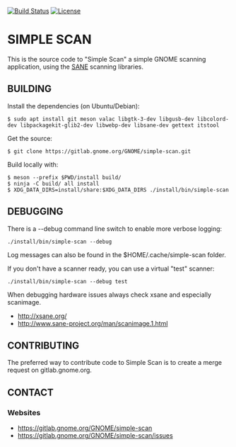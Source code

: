 [![Build Status](https://gitlab.gnome.org/GNOME/simple-scan/badges/master/build.svg)](https://gitlab.gnome.org/GNOME/simple-scan/pipelines)
[![License](https://img.shields.io/badge/License-GPL%20v3-blue.svg)](https://gitlab.gnome.org/GNOME/simple-scan/blob/master/COPYING)

# SIMPLE SCAN

This is the source code to "Simple Scan" a simple GNOME scanning application,
using the [SANE](http://sane-project.org/) scanning libraries.

## BUILDING

Install the dependencies (on Ubuntu/Debian):
```
$ sudo apt install git meson valac libgtk-3-dev libgusb-dev libcolord-dev libpackagekit-glib2-dev libwebp-dev libsane-dev gettext itstool
```

Get the source:
```
$ git clone https://gitlab.gnome.org/GNOME/simple-scan.git
```

Build locally with:
```
$ meson --prefix $PWD/install build/
$ ninja -C build/ all install
$ XDG_DATA_DIRS=install/share:$XDG_DATA_DIRS ./install/bin/simple-scan
```

## DEBUGGING

There is a --debug command line switch to enable more verbose logging:
```
./install/bin/simple-scan --debug
```

Log messages can also be found in the $HOME/.cache/simple-scan folder.

If you don't have a scanner ready, you can use a virtual "test" scanner:
```
./install/bin/simple-scan --debug test
```

When debugging hardware issues always check xsane and especially scanimage.

* http://xsane.org/
* http://www.sane-project.org/man/scanimage.1.html

## CONTRIBUTING

The preferred way to contribute code to Simple Scan is
to create a merge request on gitlab.gnome.org.

## CONTACT

### Websites
* https://gitlab.gnome.org/GNOME/simple-scan
* https://gitlab.gnome.org/GNOME/simple-scan/issues

